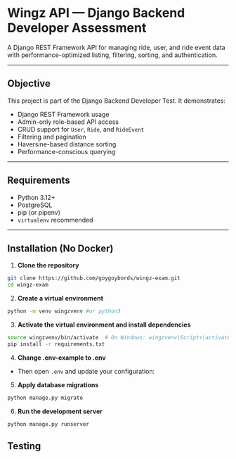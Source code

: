 
# Wingz API — Django Backend Developer Assessment

A Django REST Framework API for managing ride, user, and ride event data with performance-optimized listing, filtering, sorting, and authentication.

---

## Objective

This project is part of the Django Backend Developer Test. It demonstrates:

- Django REST Framework usage
- Admin-only role-based API access
- CRUD support for `User`, `Ride`, and `RideEvent`
- Filtering and pagination
- Haversine-based distance sorting
- Performance-conscious querying

---

## Requirements

- Python 3.12+
- PostgreSQL
- pip (or pipenv)
- `virtualenv` recommended

---

## Installation (No Docker)

1. **Clone the repository**

```bash
git clone https://github.com/goygoybords/wingz-exam.git
cd wingz-exam
```

2. **Create a virtual environment**

```bash
python -m venv wingzvenv #or python3
```

3. **Activate the virtual environment and install dependencies**

```bash
source wingzvenv/bin/activate  # On Windows: wingzvenv\Scripts\activate
pip install -r requirements.txt
```

4. **Change .env-example to .env**

- Then open `.env` and update your configuration:


5. **Apply database migrations**

```bash
python manage.py migrate
```
6. **Run the development server**

```bash
python manage.py runserver
```


## Testing
